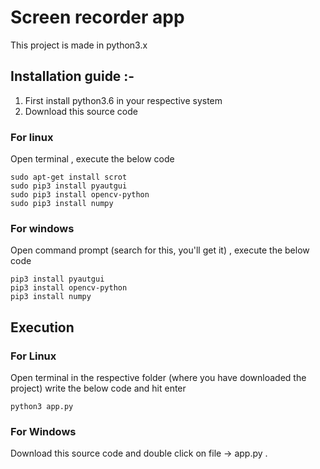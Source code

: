 # Screen recorder app

This project is made in python3.x

## Installation guide :-

1) First install python3.6 in your respective system
2) Download this source code

### For linux

Open terminal , execute the below code

```
sudo apt-get install scrot
sudo pip3 install pyautgui
sudo pip3 install opencv-python
sudo pip3 install numpy
```

### For windows

Open command prompt (search for this, you'll get it) , execute the below code

```
pip3 install pyautgui
pip3 install opencv-python
pip3 install numpy
```

## Execution

### For Linux

Open terminal in the respective folder (where you have downloaded the project) write the below code and hit enter

```python3 app.py```

### For Windows

Download this source code and double click on file -> app.py .
